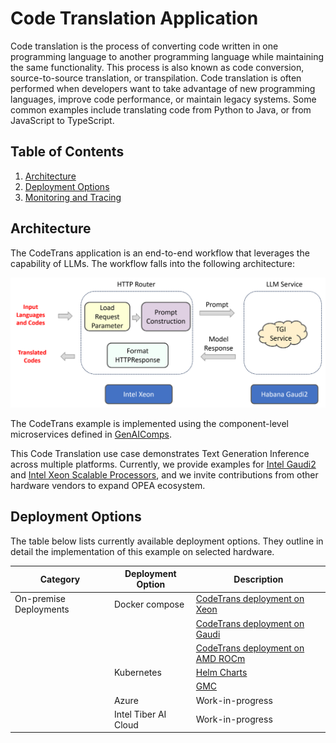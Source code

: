 # Code Translation Application

Code translation is the process of converting code written in one programming language to another programming language while maintaining the same functionality. This process is also known as code conversion, source-to-source translation, or transpilation. Code translation is often performed when developers want to take advantage of new programming languages, improve code performance, or maintain legacy systems. Some common examples include translating code from Python to Java, or from JavaScript to TypeScript.

## Table of Contents

1. [Architecture](#architecture)
2. [Deployment Options](#deployment-options)
3. [Monitoring and Tracing](./README_miscellaneous.md)

## Architecture

The CodeTrans application is an end-to-end workflow that leverages the capability of LLMs. The workflow falls into the following architecture:

![architecture](./assets/img/code_trans_architecture.png)

The CodeTrans example is implemented using the component-level microservices defined in [GenAIComps](https://github.com/opea-project/GenAIComps).

This Code Translation use case demonstrates Text Generation Inference across multiple platforms. Currently, we provide examples for [Intel Gaudi2](https://www.intel.com/content/www/us/en/products/details/processors/ai-accelerators/gaudi-overview.html) and [Intel Xeon Scalable Processors](https://www.intel.com/content/www/us/en/products/details/processors/xeon.html), and we invite contributions from other hardware vendors to expand OPEA ecosystem.

## Deployment Options

The table below lists currently available deployment options. They outline in detail the implementation of this example on selected hardware.

| Category               | Deployment Option    | Description                                                       |
| ---------------------- | -------------------- | ----------------------------------------------------------------- |
| On-premise Deployments | Docker compose       | [CodeTrans deployment on Xeon](./docker_compose/intel/cpu/xeon)   |
|                        |                      | [CodeTrans deployment on Gaudi](./docker_compose/intel/hpu/gaudi) |
|                        |                      | [CodeTrans deployment on AMD ROCm](./docker_compose/amd/gpu/rocm) |
|                        | Kubernetes           | [Helm Charts](./kubernetes/helm)                                  |
|                        |                      | [GMC](./kubernetes/gmc)                                           |
|                        | Azure                | Work-in-progress                                                  |
|                        | Intel Tiber AI Cloud | Work-in-progress                                                  |
